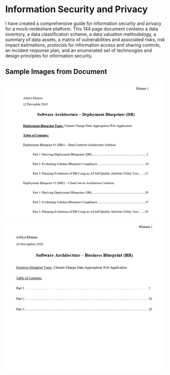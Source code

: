 # Information Security and Privacy

I have created a comprehensive guide for information security and privacy for a mock-reideshare platform. This 144 page document contains a data inventory, a data classification scheme, a data valuation methodology, a summary of data assets, a matrix of vulnerabilities and associated risks, risk impact estimations, protocols for information access and sharing controls, an incident response plan, and an enumerated set of technoogies and design principles for information security.

## Sample Images from Document

![WebPageImage1](https://github.com/MyNameIsAditya/SoftwareArchitecture/blob/master/readme_images/Screenshot%20(657).png)
![WebPageImage1](https://github.com/MyNameIsAditya/SoftwareArchitecture/blob/master/readme_images/Screenshot%20(656).png)
